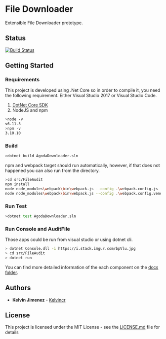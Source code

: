 # File Downloader

Extensible File Downloader prototype.

## Status
[![Build Status](https://ci.appveyor.com/api/projects/status/e31xah73gkjhn2sv/branch/master?svg=true
)](https://ci.appveyor.com/project/kelvincr/filedownloader)


## Getting Started

### Requirements

This project is developed using .Net Core so in order to compile it, you need the following requirement.
Either Visual Studio 2017 or Visual Studio Code.

1. [DotNet Core SDK][dotnet-core]
2. NodeJS and npm

```bash
>node -v
v6.11.3
>npm -v
3.10.10
```

### Build

```bash
>dotnet build AgodaDownloader.sln
```

npm and webpack  target should run automatically,
however, if that does not happened you can also run from the directory.

```bash
>cd src/FileAudit
npm install
node node_modules\webpack\bin\webpack.js --config .\webpack.config.js
node node_modules\webpack\bin\webpack.js --config .\webpack.config.vendor.js
```

### Run Test

```bash
>dotnet test AgodaDownloader.sln
```

### Run Console and AuditFile

Those apps could be run from visual studio or using dotnet cli.

```bash
> dotnet Console.dll -i https://i.stack.imgur.com/bpVlu.jpg
> cd src/FileAudit
> dotnet run
```

You can find more detailed information of the each component on the [docs folder][docs].

## Authors

* **Kelvin Jimenez** - [Kelvincr](https://github.com/kelvincr)

## License

This project is licensed under the MIT License - see the [LICENSE.md](LICENSE.md) file for details


[docs]: docs/overview.md
[dotnet-core]: https://www.microsoft.com/net/download/windows
